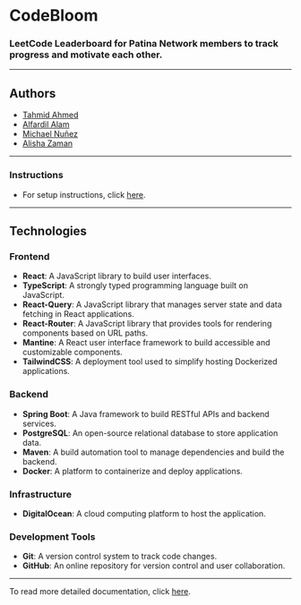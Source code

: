 # CodeBloom

### LeetCode Leaderboard for Patina Network members to track progress and motivate each other.

---

## Authors

- [Tahmid Ahmed](https://github.com/tahminator)
- [Alfardil Alam](https://github.com/alfardil)
- [Michael Nuñez](https://github.com/im-michaeln)
- [Alisha Zaman](https://github.com/az2924)

---

### Instructions

- For setup instructions, click [here](https://github.com/0pengu/codebloom/blob/main/docs/local.md).

---

## Technologies

### Frontend

- **React**: A JavaScript library to build user interfaces.
- **TypeScript**: A strongly typed programming language built on JavaScript.
- **React-Query**: A JavaScript library that manages server state and data fetching in React applications.
- **React-Router**: A JavaScript library that provides tools for rendering components based on URL paths.
- **Mantine**: A React user interface framework to build accessible and customizable components.
- **TailwindCSS**: A deployment tool used to simplify hosting Dockerized applications.

### Backend

- **Spring Boot**: A Java framework to build RESTful APIs and backend services.
- **PostgreSQL**: An open-source relational database to store application data.
- **Maven**: A build automation tool to manage dependencies and build the backend.
- **Docker**: A platform to containerize and deploy applications.

### Infrastructure

- **DigitalOcean**: A cloud computing platform to host the application.

### Development Tools

- **Git**: A version control system to track code changes.
- **GitHub**: An online repository for version control and user collaboration.

---

To read more detailed documentation, click [here](https://github.com/0pengu/codebloom/tree/main/docs).
